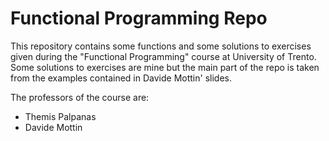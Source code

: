 Functional Programming Repo
===============
This repository contains some functions and some solutions to exercises given during the "Functional Programming" course at University of Trento.
Some solutions to exercises are mine but the main part of the repo is taken from the examples contained in Davide Mottin' slides.

The professors of the course are: 
 - Themis Palpanas
 - Davide Mottin
